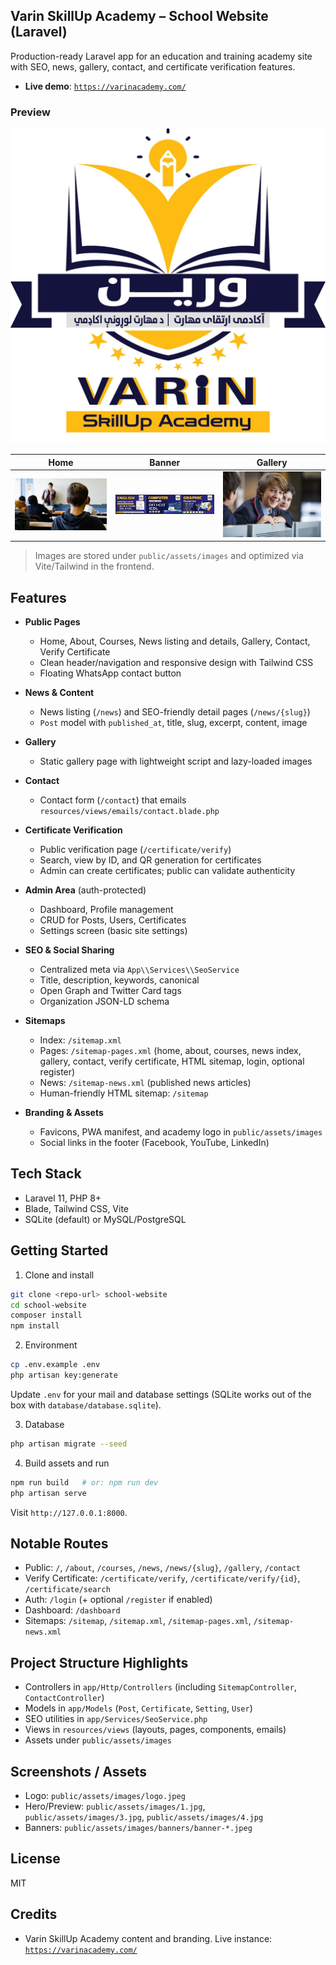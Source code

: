 ## Varin SkillUp Academy – School Website (Laravel)

Production-ready Laravel app for an education and training academy site with SEO, news, gallery, contact, and certificate verification features.

- **Live demo**: [`https://varinacademy.com/`](https://varinacademy.com/)

### Preview

![Logo](public/assets/images/logo.jpeg)

| Home | Banner | Gallery |
| --- | --- | --- |
| ![Home](public/assets/images/1.jpg) | ![Banner](public/assets/images/banners/banner-1.jpeg) | ![Gallery](public/assets/images/3.jpg) |

> Images are stored under `public/assets/images` and optimized via Vite/Tailwind in the frontend.

## Features

- **Public Pages**
  - Home, About, Courses, News listing and details, Gallery, Contact, Verify Certificate
  - Clean header/navigation and responsive design with Tailwind CSS
  - Floating WhatsApp contact button

- **News & Content**
  - News listing (`/news`) and SEO-friendly detail pages (`/news/{slug}`)
  - `Post` model with `published_at`, title, slug, excerpt, content, image

- **Gallery**
  - Static gallery page with lightweight script and lazy-loaded images

- **Contact**
  - Contact form (`/contact`) that emails `resources/views/emails/contact.blade.php`

- **Certificate Verification**
  - Public verification page (`/certificate/verify`)
  - Search, view by ID, and QR generation for certificates
  - Admin can create certificates; public can validate authenticity

- **Admin Area** (auth-protected)
  - Dashboard, Profile management
  - CRUD for Posts, Users, Certificates
  - Settings screen (basic site settings)

- **SEO & Social Sharing**
  - Centralized meta via `App\\Services\\SeoService`
  - Title, description, keywords, canonical
  - Open Graph and Twitter Card tags
  - Organization JSON-LD schema

- **Sitemaps**
  - Index: `/sitemap.xml`
  - Pages: `/sitemap-pages.xml` (home, about, courses, news index, gallery, contact, verify certificate, HTML sitemap, login, optional register)
  - News: `/sitemap-news.xml` (published news articles)
  - Human-friendly HTML sitemap: `/sitemap`

- **Branding & Assets**
  - Favicons, PWA manifest, and academy logo in `public/assets/images`
  - Social links in the footer (Facebook, YouTube, LinkedIn)

## Tech Stack

- Laravel 11, PHP 8+
- Blade, Tailwind CSS, Vite
- SQLite (default) or MySQL/PostgreSQL

## Getting Started

1) Clone and install

```bash
git clone <repo-url> school-website
cd school-website
composer install
npm install
```

2) Environment

```bash
cp .env.example .env
php artisan key:generate
```

Update `.env` for your mail and database settings (SQLite works out of the box with `database/database.sqlite`).

3) Database

```bash
php artisan migrate --seed
```

4) Build assets and run

```bash
npm run build   # or: npm run dev
php artisan serve
```

Visit `http://127.0.0.1:8000`.

## Notable Routes

- Public: `/`, `/about`, `/courses`, `/news`, `/news/{slug}`, `/gallery`, `/contact`
- Verify Certificate: `/certificate/verify`, `/certificate/verify/{id}`, `/certificate/search`
- Auth: `/login` (+ optional `/register` if enabled)
- Dashboard: `/dashboard`
- Sitemaps: `/sitemap`, `/sitemap.xml`, `/sitemap-pages.xml`, `/sitemap-news.xml`

## Project Structure Highlights

- Controllers in `app/Http/Controllers` (including `SitemapController`, `ContactController`)
- Models in `app/Models` (`Post`, `Certificate`, `Setting`, `User`)
- SEO utilities in `app/Services/SeoService.php`
- Views in `resources/views` (layouts, pages, components, emails)
- Assets under `public/assets/images`

## Screenshots / Assets

- Logo: `public/assets/images/logo.jpeg`
- Hero/Preview: `public/assets/images/1.jpg`, `public/assets/images/3.jpg`, `public/assets/images/4.jpg`
- Banners: `public/assets/images/banners/banner-*.jpeg`

## License

MIT

## Credits

- Varin SkillUp Academy content and branding. Live instance: [`https://varinacademy.com/`](https://varinacademy.com/)
